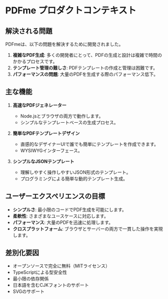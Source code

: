 # PDFme プロダクトコンテキスト

## 解決される問題

PDFmeは、以下の問題を解決するために開発されました。

1.  **複雑なPDF生成**: 多くの開発者にとって、PDFの生成と設計は複雑で時間のかかるプロセスです。
2.  **テンプレート管理の難しさ**: PDFテンプレートの作成と管理は困難です。
3.  **パフォーマンスの問題**: 大量のPDFを生成する際のパフォーマンス低下。

## 主な機能

1.  **高速なPDFジェネレーター**
    *   Node.jsとブラウザの両方で動作します。
    *   シンプルなテンプレートベースの生成プロセス。

2.  **簡単なPDFテンプレートデザイン**
    *   直感的なデザイナーUIで誰でも簡単にテンプレートを作成できます。
    *   WYSIWYGインターフェース。

3.  **シンプルなJSONテンプレート**
    *   理解しやすく操作しやすいJSON形式のテンプレート。
    *   プログラミングによる簡単な動的テンプレート生成。

## ユーザーエクスペリエンスの目標

*   **シンプルさ**: 最小限のコードでPDF生成を可能にします。
*   **柔軟性**: さまざまなユースケースに対応します。
*   **パフォーマンス**: 大量のPDFを迅速に処理します。
*   **クロスプラットフォーム**: ブラウザとサーバーの両方で一貫した操作を実現します。

## 差別化要因

*   オープンソースで完全に無料（MITライセンス）
*   TypeScriptによる型安全性
*   最小限の依存関係
*   日本語を含むCJKフォントのサポート
*   SVGのサポート 